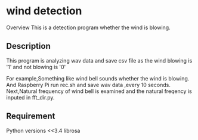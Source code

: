 wind detection
====

Overview
This is a detection program whether the wind is blowing.

## Description
This program is analyzing wav data and save csv file as the wind blowing is '1' and not blowing is '0'

For example,Something like wind bell sounds whether the wind is blowing. And Raspberry Pi run rec.sh and save wav data ,every 10 seconds. 
Next,Natural frequency of wind bell is examined and the natural freqency is inputed in fft_dir.py.

## Requirement
Python versions <<3.4
librosa



